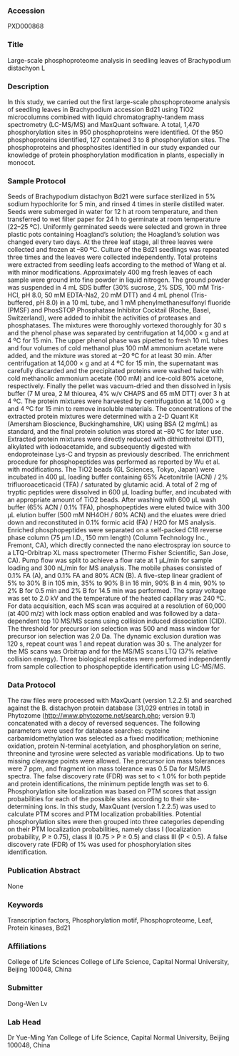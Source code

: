 ### Accession
PXD000868

### Title
Large-scale phosphoproteome analysis in seedling leaves of Brachypodium distachyon L

### Description
In this study, we carried out the first large-scale phosphoproteome analysis of seedling leaves in Brachypodium accession Bd21 using TiO2 microcolumns combined with liquid chromatography-tandem mass spectrometry (LC-MS/MS) and MaxQuant software. A total, 1,470 phosphorylation sites in 950 phosphoproteins were identified. Of the 950 phosphoproteins identified, 127 contained 3 to 8 phosphorylation sites. The phosphoproteins and phosphosites identified in our study expanded our knowledge of protein phosphorylation modification in plants, especially in monocot.

### Sample Protocol
Seeds of Brachypodium distachyon Bd21 were surface sterilized in 5% sodium hypochlorite for 5 min, and rinsed 4 times in sterile distilled water. Seeds were submerged in water for 12 h at room temperature, and then transferred to wet filter paper for 24 h to germinate at room temperature (22–25 ºC). Uniformly germinated seeds were selected and grown in three plastic pots containing Hoagland’s solution; the Hoagland’s solution was changed every two days. At the three leaf stage, all three leaves were collected and frozen at –80 ºC. Culture of the Bd21 seedlings was repeated three times and the leaves were collected independently.  Total proteins were extracted from seedling leafs according to the method of Wang et al. with minor modifications. Approximately 400 mg fresh leaves of each sample were ground into fine powder in liquid nitrogen. The ground powder was suspended in 4 mL SDS buffer (30% sucrose, 2% SDS, 100 mM Tris-HCl, pH 8.0, 50 mM EDTA-Na2, 20 mM DTT) and 4 mL phenol (Tris-buffered, pH 8.0) in a 10 mL tube, and 1 mM phenylmethanesulfonyl fluoride (PMSF) and PhosSTOP Phosphatase Inhibitor Cocktail (Roche, Basel, Switzerland), were added to inhibit the activities of proteases and phosphatases. The mixtures were thoroughly vortexed thoroughly for 30 s and the phenol phase was separated by centrifugation at 14,000 × g and at 4 ºC for 15 min. The upper phenol phase was pipetted to fresh 10 mL tubes and four volumes of cold methanol plus 100 mM ammonium acetate were added, and the mixture was stored at –20 ºC for at least 30 min. After centrifugation at 14,000 × g and at 4 ºC for 15 min, the supernatant was carefully discarded and the precipitated proteins were washed twice with cold methanolic ammonium acetate (100 mM) and ice-cold 80% acetone, respectively. Finally the pellet was vacuum-dried and then dissolved in lysis buffer (7 M urea, 2 M thiourea, 4% w/v CHAPS and 65 mM DTT) over 3 h at 4 ºC. The protein mixtures were harvested by centrifugation at 14,000 × g and 4 ºC for 15 min to remove insoluble materials. The concentrations of the extracted protein mixtures were determined with a 2-D Quant Kit (Amersham Bioscience, Buckinghamshire, UK) using BSA (2 mg/mL) as standard, and the final protein solution was stored at –80 ºC for later use. Extracted protein mixtures were directly reduced with dithiothreitol (DTT), alkylated with iodoacetamide, and subsequently digested with endoproteinase Lys-C and trypsin as previously described. The enrichment procedure for phosphopeptides was performed as reported by Wu et al. with modifications. The TiO2 beads (GL Sciences, Tokyo, Japan) were incubated in 400 μL loading buffer containing 65% Acetonitrile (ACN) / 2% trifluoroaceticacid (TFA) / saturated by glutamic acid. A total of 2 mg of tryptic peptides were dissolved in 600 μL loading buffer, and incubated with an appropriate amount of TiO2 beads. After washing with 600 μL wash buffer (65% ACN / 0.1% TFA), phosphopeptides were eluted twice with 300 μL elution buffer (500 mM NH4OH / 60% ACN) and the eluates were dried down and reconstituted in 0.1% formic acid (FA) / H2O for MS analysis. Enriched phosphopeptides were separated on a self-packed C18 reverse phase column (75 μm I.D., 150 mm length) (Column Technology Inc., Fremont, CA), which directly connected the nano electrospray ion source to a LTQ-Orbitrap XL mass spectrometer (Thermo Fisher Scientific, San Jose, CA). Pump flow was split to achieve a flow rate at 1 μL/min for sample loading and 300 nL/min for MS analysis. The mobile phases consisted of 0.1% FA (A), and 0.1% FA and 80% ACN (B). A five-step linear gradient of 5% to 30% B in 105 min, 35% to 90% B in 16 min, 90% B in 4 min, 90% to 2% B for 0.5 min and 2% B for 14.5 min was performed. The spray voltage was set to 2.0 kV and the temperature of the heated capillary was 240 ºC.    For data acquisition, each MS scan was acquired at a resolution of 60,000 (at 400 m/z) with lock mass option enabled and was followed by a data-dependent top 10 MS/MS scans using collision induced dissociation (CID). The threshold for precursor ion selection was 500 and mass window for precursor ion selection was 2.0 Da. The dynamic exclusion duration was 120 s, repeat count was 1 and repeat duration was 30 s. The analyzer for the MS scans was Orbitrap and for the MS/MS scans LTQ (37% relative collision energy). Three biological replicates were performed independently from sample collection to phosphopeptide identification using LC-MS/MS.

### Data Protocol
The raw files were processed with MaxQuant (version 1.2.2.5) and searched against the B. distachyon protein database (31,029 entries in total) in Phytozome (http://www.phytozome.net/search.php; version 9.1) concatenated with a decoy of reversed sequences. The following parameters were used for database searches: cysteine carbamidomethylation was selected as a fixed modification; methionine oxidation, protein N-terminal acetylation, and phosphorylation on serine, threonine and tyrosine were selected as variable modifications. Up to two missing cleavage points were allowed. The precursor ion mass tolerances were 7 ppm, and fragment ion mass tolerance was 0.5 Da for MS/MS spectra. The false discovery rate (FDR) was set to < 1.0% for both peptide and protein identifications, the minimum peptide length was set to 6.   Phosphorylation site localization was based on PTM scores that assign probabilities for each of the possible sites according to their site-determining ions. In this study, MaxQuant (version 1.2.2.5) was used to calculate PTM scores and PTM localization probabilities. Potential phosphorylation sites were then grouped into three categories depending on their PTM localization probabilities, namely class I (localization probability, P ≥ 0.75), class II (0.75 > P ≥ 0.5) and class III (P < 0.5). A false discovery rate (FDR) of 1% was used for phosphorylation sites identification.

### Publication Abstract
None

### Keywords
Transcription factors, Phosphorylation motif, Phosphoproteome, Leaf, Protein kinases, Bd21

### Affiliations
College of Life Sciences
College of Life Science, Capital Normal University, Beijing 100048, China

### Submitter
Dong-Wen Lv

### Lab Head
Dr Yue-Ming Yan
College of Life Science, Capital Normal University, Beijing 100048, China


